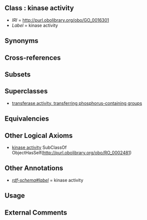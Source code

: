 
## Class : kinase activity

 * *IRI* = http://purl.obolibrary.org/obo/GO_0016301
 * *Label* = kinase activity

## Synonyms


## Cross-references


## Subsets


## Superclasses

 * [transferase activity, transferring phosphorus-containing groups](../../GO/72/GO_0016772.md)

## Equivalencies


## Other Logical Axioms

 * [kinase activity](../../GO/01/GO_0016301.md) SubClassOf ObjectHasSelf(<http://purl.obolibrary.org/obo/RO_0002481>)

## Other Annotations

 * *[rdf-schema#label](../../el/rdf-schema#label.md)* = kinase activity

## Usage


## External Comments

